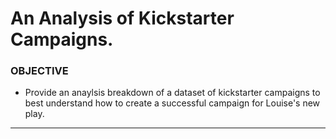 # An Analysis of Kickstarter Campaigns. #
### OBJECTIVE ###
* Provide an anaylsis breakdown of a dataset of kickstarter campaigns to best understand how to create a successful campaign for Louise's new play.
---

